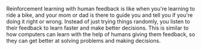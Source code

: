 Reinforcement learning with human feedback is like when you're learning to ride a bike, and your mom or dad is there to guide you and tell you if you're doing it right or wrong. Instead of just trying things randomly, you listen to their feedback to learn faster and make better decisions. This is similar to how computers can learn with the help of humans giving them feedback, so they can get better at solving problems and making decisions.